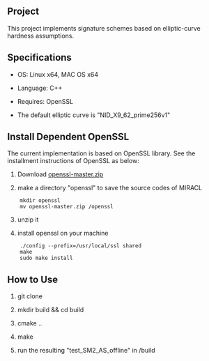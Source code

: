## Project

This project implements signature schemes based on elliptic-curve hardness assumptions. 

## Specifications

- OS: Linux x64, MAC OS x64

- Language: C++

- Requires: OpenSSL

- The default elliptic curve is "NID_X9_62_prime256v1"

## Install Dependent OpenSSL

The current implementation is based on OpenSSL library. See the installment instructions of OpenSSL as below:  

1. Download [openssl-master.zip](https://github.com/openssl/openssl.git)

2. make a directory "openssl" to save the source codes of MIRACL

```
    mkdir openssl
    mv openssl-master.zip /openssl
```

3. unzip it

4. install openssl on your machine

```
    ./config --prefix=/usr/local/ssl shared
    make 
    sudo make install
```

## How to Use

1. git clone 

2. mkdir build && cd build

3. cmake ..

4. make 

5. run the resulting "test_SM2_AS_offline" in /build